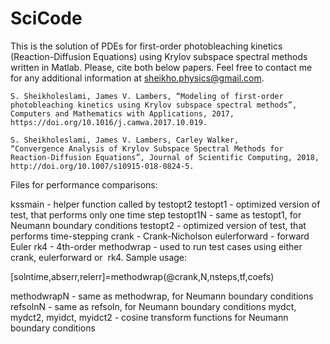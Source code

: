 # SciCode

This is the solution of PDEs for first-order photobleaching kinetics (Reaction-Diffusion Equations) using Krylov subspace spectral methods written in Matlab. Please, cite both below papers. Feel free to contact me for any additional information at sheikho.physics@gmail.com.


	S. Sheikholeslami, James V. Lambers, “Modeling of first-order 
	photobleaching kinetics using Krylov subspace spectral methods”, 
	Computers and Mathematics with Applications, 2017, 
	https://doi.org/10.1016/j.camwa.2017.10.019.

	S. Sheikholeslami, James V. Lambers, Carley Walker, 
	“Convergence Analysis of Krylov Subspace Spectral Methods for 
	Reaction-Diffusion Equations”, Journal of Scientific Computing, 2018, 
	http://doi.org/10.1007/s10915-018-0824-5.


Files for performance comparisons:

kssmain - helper function called by testopt2
testopt1 - optimized version of test, that performs only one time step
testopt1N - same as testopt1, for Neumann boundary conditions
testopt2 - optimized version of test, that performs time-stepping
crank - Crank-Nicholson
eulerforward - forward Euler
rk4 - 4th-order
methodwrap - used to run test cases using either crank, eulerforward or 
rk4. Sample usage:

[solntime,abserr,relerr]=methodwrap(@crank,N,nsteps,tf,coefs)

methodwrapN - same as methodwrap, for Neumann boundary conditions
refsolnN - same as refsoln, for Neumann boundary conditions
mydct, mydct2, myidct, myidct2 - cosine transform functions for Neumann 
boundary conditions

